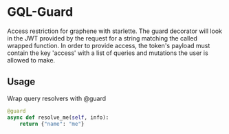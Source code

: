 # GQL-Guard
Access restriction for graphene with starlette.
The guard decorator will look in the JWT provided by the request for a string matching the called wrapped function.
In order to provide access, the token's payload must contain the key 'access' with a list of queries and mutations the user is allowed to make.

## Usage

Wrap query resolvers with @guard

```python
@guard
async def resolve_me(self, info):
    return {"name": "me"}
```